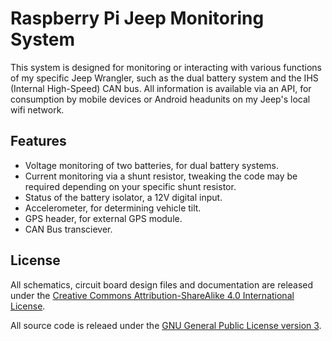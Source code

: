 # Raspberry Pi Jeep Monitoring System

This system is designed for monitoring or interacting with various functions of my specific Jeep Wrangler, such as the dual battery system and the IHS (Internal High-Speed) CAN bus. All information is available via an API, for consumption by mobile devices or Android headunits on my Jeep's local wifi network.

## Features
- Voltage monitoring of two batteries, for dual battery systems.
- Current monitoring via a shunt resistor, tweaking the code may be required depending on your specific shunt resistor.
- Status of the battery isolator, a 12V digital input.
- Accelerometer, for determining vehicle tilt.
- GPS header, for external GPS module.
- CAN Bus transciever.

## License
All schematics, circuit board design files and documentation are released under the [Creative Commons Attribution-ShareAlike 4.0 International License](https://creativecommons.org/licenses/by-sa/4.0/).

All source code is releaed under the [GNU General Public License version 3](https://www.gnu.org/licenses/gpl-3.0-standalone.html).
